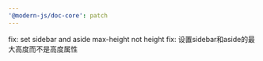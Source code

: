 ```yaml
---
'@modern-js/doc-core': patch
---
```


fix: set sidebar and aside max-height not height
fix: 设置sidebar和aside的最大高度而不是高度属性

